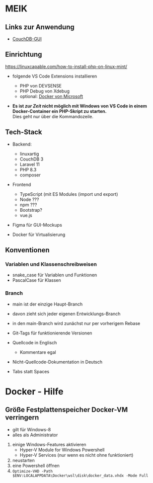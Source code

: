 # MEIK

## Links zur Anwendung

- [CouchDB-GUI](http://localhost:5984/_utils)

## Einrichtung

https://linuxcapable.com/how-to-install-php-on-linux-mint/

- folgende VS Code Extensions installieren
  - PHP von DEVSENSE
  - PHP Debug von Xdebug
  - optional: [Docker von Microsoft](https://code.visualstudio.com/docs/containers/overview)

- **Es ist _zur Zeit_ nicht möglich mit Windows von VS Code in einem Docker-Container ein PHP-Skript zu starten.**<br>Dies geht nur über die Kommandozeile.

## Tech-Stack

- Backend:
  - linuxartig
  - CouchDB 3
  - Laravel 11
  - PHP 8.3
  - composer
- Frontend
  - TypeScript (mit ES Modules (import und export)
  - Node ???
  - npm ???
  - Bootstrap?
  - vue.js

- Figma für GUI-Mockups

- Docker für Virtualisierung


## Konventionen

### Variablen und Klassenschreibweisen
- snake_case für Variablen und Funktionen
- PascalCase für Klassen

### Branch
- main ist der einzige Haupt-Branch
- davon zieht sich jeder eigenen Entwicklungs-Branch
- in den main-Branch wird zunächst nur per vorherigem Rebase
- Git-Tags für funktionierende Versionen

- Quellcode in Englisch
  - Kommentare egal

- Nicht-Quellcode-Dokumentation in Deutsch

- Tabs statt Spaces

# Docker - Hilfe

## Größe Festplattenspeicher Docker-VM verringern

- gilt für Windows-8
- alles als Administrator

1. einige Windows-Features aktivieren
    - Hyper-V Module for Windows Powershell
    - Hyper-V Services (nur wenn es nicht ohne funktioniert)
2. neustarten
3. eine Powershell öffnen
4. `Optimize-VHD -Path $ENV:LOCALAPPDATA\Docker\wsl\disk\docker_data.vhdx -Mode Full`
